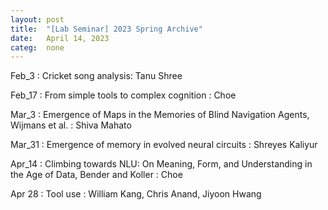 ```yaml
---
layout: post
title:  "[Lab Seminar] 2023 Spring Archive"
date:   April 14, 2023
categ:  none
---
```




Feb_3 : Cricket song analysis: Tanu Shree



Feb_17 : From simple tools to complex cognition : Choe



Mar_3 : Emergence of Maps in the Memories of Blind Navigation Agents, Wijmans et al. : Shiva Mahato 



Mar_31 : Emergence of memory in evolved neural circuits : Shreyes Kaliyur



Apr_14 : Climbing towards NLU: On Meaning, Form, and Understanding in the Age of Data, Bender and Koller : Choe 

Apr 28 : Tool use : William Kang, Chris Anand, Jiyoon Hwang 

